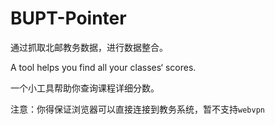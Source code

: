 # BUPT-Pointer

通过抓取北邮教务数据，进行数据整合。

A tool helps you find all your classes‘ scores.

一个小工具帮助你查询课程详细分数。



注意：你得保证浏览器可以直接连接到教务系统，暂不支持`webvpn`